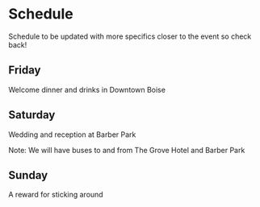 # Schedule 

Schedule to be updated with more specifics closer to the event so check back!

## Friday
Welcome dinner and drinks in Downtown Boise

## Saturday
Wedding and reception at Barber Park

Note: We will have buses to and from The Grove Hotel and Barber Park

## Sunday
A reward for sticking around
